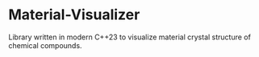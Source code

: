 # Material-Visualizer
Library written in modern C++23 to visualize material crystal structure of chemical compounds.
